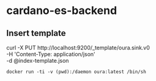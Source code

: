# cardano-es-backend

## Insert template
curl -X PUT http://localhost:9200/_template/oura.sink.v0 \
         -H 'Content-Type: application/json' \
         -d @index-template.json

```
docker run -ti -v (pwd):/daemon oura:latest /bin/sh
```

